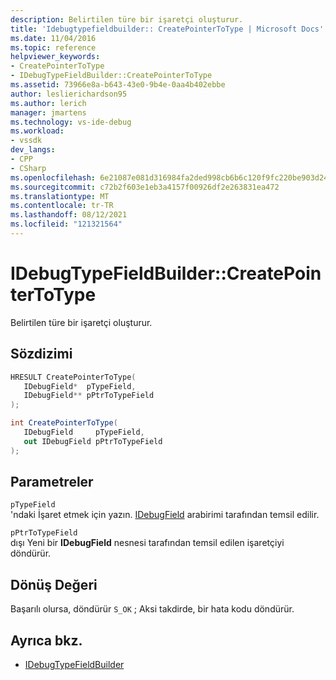 ```yaml
---
description: Belirtilen türe bir işaretçi oluşturur.
title: 'Idebugtypefieldbuilder:: CreatePointerToType | Microsoft Docs'
ms.date: 11/04/2016
ms.topic: reference
helpviewer_keywords:
- CreatePointerToType
- IDebugTypeFieldBuilder::CreatePointerToType
ms.assetid: 73966e8a-b643-43e0-9b4e-0aa4b402ebbe
author: leslierichardson95
ms.author: lerich
manager: jmartens
ms.technology: vs-ide-debug
ms.workload:
- vssdk
dev_langs:
- CPP
- CSharp
ms.openlocfilehash: 6e21087e081d316984fa2ded998cb6b6c120f9fc220be903d24631ab01a08585
ms.sourcegitcommit: c72b2f603e1eb3a4157f00926df2e263831ea472
ms.translationtype: MT
ms.contentlocale: tr-TR
ms.lasthandoff: 08/12/2021
ms.locfileid: "121321564"
---
```

# <a name="idebugtypefieldbuildercreatepointertotype"></a>IDebugTypeFieldBuilder::CreatePointerToType
Belirtilen türe bir işaretçi oluşturur.

## <a name="syntax"></a>Sözdizimi

```cpp
HRESULT CreatePointerToType(
   IDebugField*  pTypeField,
   IDebugField** pPtrToTypeField
);
```

```csharp
int CreatePointerToType(
   IDebugField     pTypeField,
   out IDebugField pPtrToTypeField
);
```

## <a name="parameters"></a>Parametreler
`pTypeField`\
'ndaki İşaret etmek için yazın. [IDebugField](../../../extensibility/debugger/reference/idebugfield.md) arabirimi tarafından temsil edilir.

`pPtrToTypeField`\
dışı Yeni bir **IDebugField** nesnesi tarafından temsil edilen işaretçiyi döndürür.

## <a name="return-value"></a>Dönüş Değeri
 Başarılı olursa, döndürür `S_OK` ; Aksi takdirde, bir hata kodu döndürür.

## <a name="see-also"></a>Ayrıca bkz.
- [IDebugTypeFieldBuilder](../../../extensibility/debugger/reference/idebugtypefieldbuilder.md)
